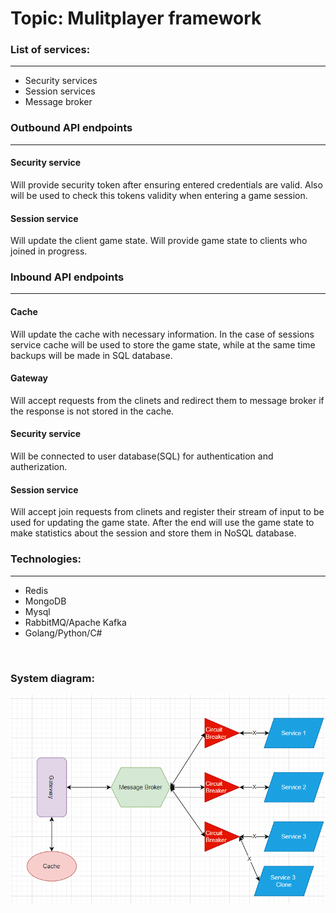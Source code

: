 # Topic: Mulitplayer framework 
### List of services:
<hr>
<ul>
<li>Security services</li>
<li>Session services</li>
<li>Message broker</li>
</ul>
<h3> Outbound API endpoints</h3>
<hr>
<h4> Security service</h4>
Will provide security token after ensuring entered credentials are valid.
Also will be used to check this tokens validity when entering a game session.
<h4> Session service</h4>
Will update the client game state. Will provide game state to clients who joined in progress.
<h3> Inbound API endpoints </h3>
<hr>
<h4> Cache</h4>
Will update the cache with necessary information. 
In the case of sessions service cache will be used to store the game state, while at the same time backups will be made in SQL database.
<h4> Gateway</h4>
Will accept requests from the clinets and redirect them to message broker if the response is not stored in the cache.
<h4> Security service</h4>
Will be connected to user database(SQL) for authentication and autherization.
<h4> Session service</h4>
Will accept join requests from clinets and register their stream of input to be used for updating the game state.
After the end will use the game state to make statistics about the session and store them in NoSQL database.
<h3> Technologies:</h3>
<hr>
<ul>
<li>Redis</li>
<li>MongoDB</li>
<li>Mysql</li>
<li>RabbitMQ/Apache Kafka</li>
<li>Golang/Python/C#</li>
</ul><br>

### System diagram: <br>

![Output](https://github.com/Misanea777/PAD_LAB/blob/main/docs/imgs/arch.png)

<br>
